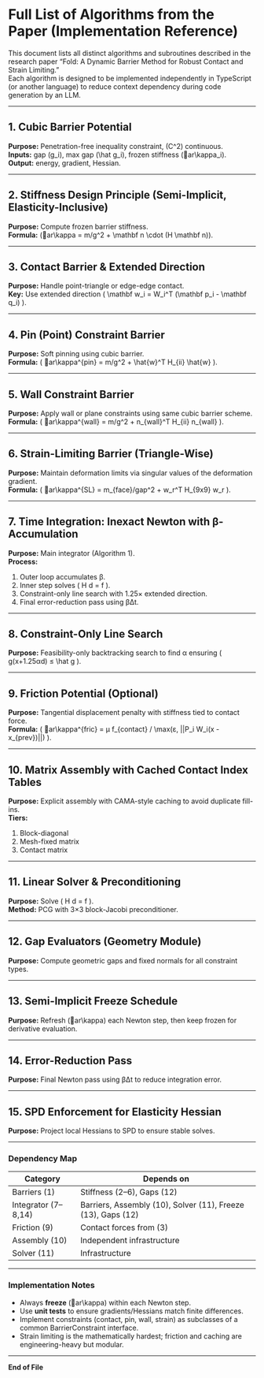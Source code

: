 # Full List of Algorithms from the Paper (Implementation Reference)

This document lists all distinct algorithms and subroutines described in the research paper “Fold: A Dynamic Barrier Method for Robust Contact and Strain Limiting.”  
Each algorithm is designed to be implemented independently in TypeScript (or another language) to reduce context dependency during code generation by an LLM.

---

## 1. Cubic Barrier Potential
**Purpose:** Penetration-free inequality constraint, \(C^2\) continuous.  
**Inputs:** gap \(g_i\), max gap \(\hat g_i\), frozen stiffness \(ar\kappa_i\).  
**Output:** energy, gradient, Hessian.

---

## 2. Stiffness Design Principle (Semi-Implicit, Elasticity-Inclusive)
**Purpose:** Compute frozen barrier stiffness.  
**Formula:** \(ar\kappa = m/g^2 + \mathbf n \cdot (H \mathbf n)\).

---

## 3. Contact Barrier & Extended Direction
**Purpose:** Handle point-triangle or edge-edge contact.  
**Key:** Use extended direction \( \mathbf w_i = W_i^T (\mathbf p_i - \mathbf q_i) \).

---

## 4. Pin (Point) Constraint Barrier
**Purpose:** Soft pinning using cubic barrier.  
**Formula:** \( ar\kappa^{pin} = m/g^2 + \hat{w}^T H_{ii} \hat{w} \).

---

## 5. Wall Constraint Barrier
**Purpose:** Apply wall or plane constraints using same cubic barrier scheme.  
**Formula:** \( ar\kappa^{wall} = m/g^2 + n_{wall}^T H_{ii} n_{wall} \).

---

## 6. Strain-Limiting Barrier (Triangle-Wise)
**Purpose:** Maintain deformation limits via singular values of the deformation gradient.  
**Formula:** \( ar\kappa^{SL} = m_{face}/gap^2 + w_r^T H_{9x9} w_r \).

---

## 7. Time Integration: Inexact Newton with β-Accumulation
**Purpose:** Main integrator (Algorithm 1).  
**Process:**
1. Outer loop accumulates β.
2. Inner step solves \( H d = f \).
3. Constraint-only line search with 1.25× extended direction.
4. Final error-reduction pass using βΔt.

---

## 8. Constraint-Only Line Search
**Purpose:** Feasibility-only backtracking search to find α ensuring \( g(x+1.25αd) ≤ \hat g \).

---

## 9. Friction Potential (Optional)
**Purpose:** Tangential displacement penalty with stiffness tied to contact force.  
**Formula:** \( ar\kappa^{fric} = μ f_{contact} / \max(ε, ||P_i W_i(x - x_{prev})||) \).

---

## 10. Matrix Assembly with Cached Contact Index Tables
**Purpose:** Explicit assembly with CAMA-style caching to avoid duplicate fill-ins.  
**Tiers:**
1. Block-diagonal
2. Mesh-fixed matrix
3. Contact matrix

---

## 11. Linear Solver & Preconditioning
**Purpose:** Solve \( H d = f \).  
**Method:** PCG with 3×3 block-Jacobi preconditioner.

---

## 12. Gap Evaluators (Geometry Module)
**Purpose:** Compute geometric gaps and fixed normals for all constraint types.

---

## 13. Semi-Implicit Freeze Schedule
**Purpose:** Refresh \(ar\kappa\) each Newton step, then keep frozen for derivative evaluation.

---

## 14. Error-Reduction Pass
**Purpose:** Final Newton pass using βΔt to reduce integration error.

---

## 15. SPD Enforcement for Elasticity Hessian
**Purpose:** Project local Hessians to SPD to ensure stable solves.

---

### Dependency Map
| Category | Depends on |
|-----------|-------------|
| Barriers (1) | Stiffness (2–6), Gaps (12) |
| Integrator (7–8,14) | Barriers, Assembly (10), Solver (11), Freeze (13), Gaps (12) |
| Friction (9) | Contact forces from (3) |
| Assembly (10) | Independent infrastructure |
| Solver (11) | Infrastructure |

---

### Implementation Notes
- Always **freeze** \(ar\kappa\) within each Newton step.
- Use **unit tests** to ensure gradients/Hessians match finite differences.
- Implement constraints (contact, pin, wall, strain) as subclasses of a common BarrierConstraint interface.
- Strain limiting is the mathematically hardest; friction and caching are engineering-heavy but modular.

---

**End of File**